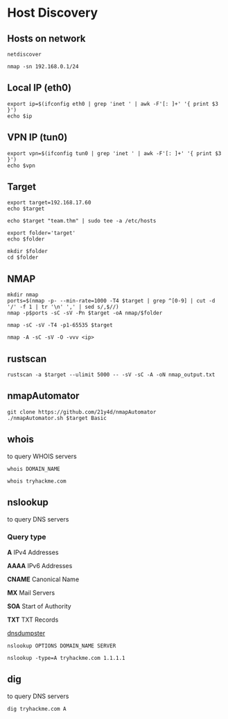 # Host Discovery

## Hosts on network
```
netdiscover
```
```
nmap -sn 192.168.0.1/24
```

## Local IP (eth0)
```
export ip=$(ifconfig eth0 | grep 'inet ' | awk -F'[: ]+' '{ print $3 }')
echo $ip
```

## VPN IP (tun0)
```
export vpn=$(ifconfig tun0 | grep 'inet ' | awk -F'[: ]+' '{ print $3 }')
echo $vpn
```

## Target
```
export target=192.168.17.60
echo $target

echo $target "team.thm" | sudo tee -a /etc/hosts

export folder='target'
echo $folder

mkdir $folder
cd $folder
``` 

## NMAP
```
mkdir nmap
ports=$(nmap -p- --min-rate=1000 -T4 $target | grep ^[0-9] | cut -d '/' -f 1 | tr '\n' ',' | sed s/,$//)
nmap -p$ports -sC -sV -Pn $target -oA nmap/$folder

nmap -sC -sV -T4 -p1-65535 $target

nmap -A -sC -sV -O -vvv <ip>
```

## rustscan
```
rustscan -a $target --ulimit 5000 -- -sV -sC -A -oN nmap_output.txt
```


## nmapAutomator
```
git clone https://github.com/21y4d/nmapAutomator
./nmapAutomator.sh $target Basic
```

## whois 
to query WHOIS servers
```
whois DOMAIN_NAME

whois tryhackme.com
```

## nslookup
to query DNS servers

### Query type
**A** 	IPv4 Addresses

**AAAA** 	IPv6 Addresses

**CNAME** 	Canonical Name

**MX** 	Mail Servers

**SOA** 	Start of Authority

**TXT** 	TXT Records

[dnsdumpster](https://dnsdumpster.com/)


```
nslookup OPTIONS DOMAIN_NAME SERVER

nslookup -type=A tryhackme.com 1.1.1.1
```



## dig
to query DNS servers

```
dig tryhackme.com A
```
